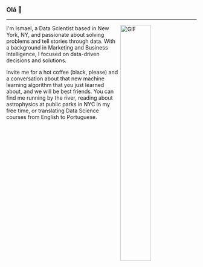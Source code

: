 ### Olá 👋

------------


  <img align="right" alt="GIF" src="https://github.com/abhisheknaiidu/abhisheknaiidu/blob/master/code.gif?raw=true" width="40%" height="40%" />
I'm Ismael, a Data Scientist based in New York, NY, and passionate about solving problems and tell stories through data. With a background in Marketing and Business Intelligence, I focused on data-driven decisions and solutions.<br>

Invite me for a hot coffee (black, please) and a conversation about that new machine learning algorithm that you just learned about, and we will be best friends. You can find me running by the river, reading about astrophysics at public parks in NYC in my free time, or translating Data Science courses from English to Portuguese.





<!--
**Ismaeltrevi/ismaeltrevi** is a ✨ _special_ ✨ repository because its `README.md` (this file) appears on your GitHub profile.

Here are some ideas to get you started:

- 🔭 I’m currently working on ...
- 🌱 I’m currently learning ...
- 👯 I’m looking to collaborate on ...
- 🤔 I’m looking for help with ...
- 💬 Ask me about ...
- 📫 How to reach me: ...
- 😄 Pronouns: ...
- ⚡ Fun fact: ...
-->
